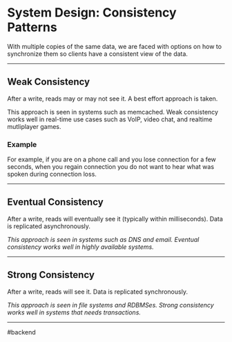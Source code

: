 # System Design: Consistency Patterns

With multiple copies of the same data, we are faced with options on how to synchronize them so clients have a consistent view of the data.

---
## Weak Consistency

After a write, reads may or may not see it. A best effort approach is taken.

This approach is seen in systems such as memcached. Weak consistency works well in real-time use cases such as VoIP, video chat, and realtime mutliplayer games. 

### Example

For example, if you are on a phone call and you lose connection for a few seconds, when you regain connection you do not want to hear what was spoken during connection loss.

---
## Eventual Consistency

After a write, reads will eventually see it (typically within milliseconds). Data is replicated asynchronously.

*This approach is seen in systems such as DNS and email. Eventual consistency works well in highly available systems.*

---
## Strong Consistency

After a write, reads will see it. Data is replicated synchronously.

*This approach is seen in file systems and RDBMSes. Strong consistency works well in systems that needs transactions.*

---

#backend